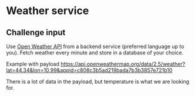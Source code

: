 # Weather service

## Challenge input

Use [Open Weather API](https://openweathermap.org/api) from a backend service (preferred language up to you).
Fetch weather every minute and store in a database of your choice.

Example with payload
https://api.openweathermap.org/data/2.5/weather?lat=44.34&lon=10.99&appid=c808c3b5ad219bada7b3b3857e721b10

There is a lot of data in the payload, but temperature is what we are looking for.